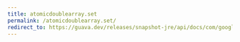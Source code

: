 ```yaml
---
title: atomicdoublearray.set
permalink: /atomicdoublearray.set/
redirect_to: https://guava.dev/releases/snapshot-jre/api/docs/com/google/common/util/concurrent/AtomicDoubleArray.html#set-int-double-
---
```

